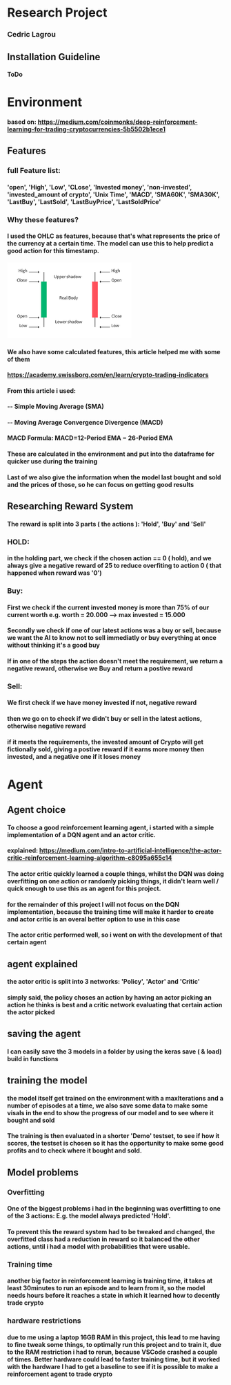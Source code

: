 # Research Project 
### Cedric Lagrou

## Installation Guideline
#### ToDo

# Environment
#### based on: https://medium.com/coinmonks/deep-reinforcement-learning-for-trading-cryptocurrencies-5b5502b1ece1
## Features
### full Feature list:
#### 'open', 'High', 'Low', 'CLose', 'Invested money', 'non-invested', 'invested_amount of crypto', 'Unix Time', 'MACD', 'SMA60K', 'SMA30K', 'LastBuy', 'LastSold', 'LastBuyPrice', 'LastSoldPrice' 

### Why these features?
#### I used the OHLC as features, because that's what represents the price of the currency at a certain time. The model can use this to help predict a good action for this timestamp.
![](./pics/OHCL.png)

#### We also have some calculated features, this article helped me with some of them
#### https://academy.swissborg.com/en/learn/crypto-trading-indicators
#### From this article i used:
#### -- Simple Moving Average (SMA)
#### -- Moving Average Convergence Divergence (MACD)
####
#### MACD Formula: MACD=12-Period EMA − 26-Period EMA
#### These are calculated in the environment and put into the dataframe for quicker use during the training
####
#### Last of we also give the information when the model last bought and sold and the prices of those, so he can focus on getting good results

## Researching Reward System
#### The reward is split into 3 parts ( the actions ): 'Hold', 'Buy' and 'Sell'

### HOLD: 
#### in the holding part, we check if the chosen action == 0 ( hold), and we always give a negative reward of 25 to reduce overfiting to action 0 ( that happened when reward was '0')

### Buy:
#### First we check if the current invested money is more than 75% of our current worth e.g. worth = 20.000 --> max invested = 15.000
#### Secondly we check if one of our latest actions was a buy or sell, because we want the AI to know not to sell immediatly or buy everything at once without thinking it's a good buy 
#### If in one of the steps the action doesn't meet the requirement, we return a negative reward, otherwise we Buy and return a postive reward

### Sell:
#### We first check if we have money invested if not, negative reward
#### then we go on to check if we didn't buy or sell in the latest actions, otherwise negative reward
#### if it meets the requirements, the invested amount of Crypto will get fictionally sold, giving a postive reward if it earns more money then invested, and a negative one if it loses money


# Agent

## Agent choice
#### To choose a good reinforcement learning agent, i started with a simple implementation of a DQN agent and an actor critic.
#### explained: https://medium.com/intro-to-artificial-intelligence/the-actor-critic-reinforcement-learning-algorithm-c8095a655c14
#### The actor critic quickly learned a couple things, whilst the DQN was doing overfitting on one action or randomly picking things, it didn't learn well / quick enough to use this as an agent for this project.
#### for the remainder of this project I will not focus on the DQN implementation, because the training time will make it harder to create and actor critic is an overal better option to use in this case

#### The actor critic performed well, so i went on with the development of that certain agent

## agent explained
#### the actor critic is split into 3 networks: 'Policy', 'Actor' and 'Critic'
#### simply said, the policy choses an action by having an actor picking an action he thinks is best and a critic network evaluating that certain action the actor picked

## saving the agent
#### I can easily save the 3 models in a folder by using the keras save ( & load) build in functions

## training the model
#### the model itself get trained on the environment with a maxIterations and a number of episodes at a time, we also save some data to make some visals in the end to show the progress of our model and to see where it bought and sold
#### The training is then evaluated in a shorter 'Demo' testset, to see if how it scores, the testset is chosen so it has the opportunity to make some good profits and to check where it bought and sold.

## Model problems
### Overfitting
#### One of the biggest problems i had in the beginning was overfitting to one of the 3 actions: E.g. the model always predicted 'Hold'.
#### To prevent this the reward system had to be tweaked and changed, the overfitted class had a reduction in reward so it balanced the other actions, until i had a model with probabilities that were usable.

### Training time
#### another big factor in reinforcement learning is training time, it takes at least 30minutes to run an episode and to learn from it, so the model needs hours before it reaches a state in which it learned how to decently trade crypto

### hardware restrictions
#### due to me using a laptop 16GB RAM in this project, this lead to me having to fine tweak some things, to optimally run this project and to train it, due to the RAM restriction i had to rerun, because VSCode crashed a couple of times. Better hardware could lead to faster training time, but it worked with the hardware I had to get a baseline to see if it is possible to make a reinforcement agent to trade crypto